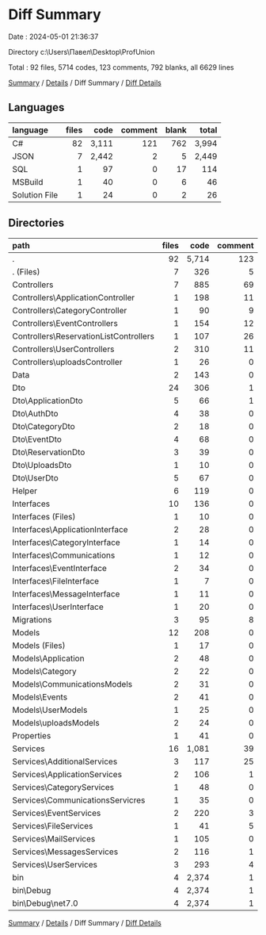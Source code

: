 # Diff Summary

Date : 2024-05-01 21:36:37

Directory c:\\Users\\Павел\\Desktop\\ProfUnion

Total : 92 files,  5714 codes, 123 comments, 792 blanks, all 6629 lines

[Summary](results.md) / [Details](details.md) / Diff Summary / [Diff Details](diff-details.md)

## Languages
| language | files | code | comment | blank | total |
| :--- | ---: | ---: | ---: | ---: | ---: |
| C# | 82 | 3,111 | 121 | 762 | 3,994 |
| JSON | 7 | 2,442 | 2 | 5 | 2,449 |
| SQL | 1 | 97 | 0 | 17 | 114 |
| MSBuild | 1 | 40 | 0 | 6 | 46 |
| Solution File | 1 | 24 | 0 | 2 | 26 |

## Directories
| path | files | code | comment | blank | total |
| :--- | ---: | ---: | ---: | ---: | ---: |
| . | 92 | 5,714 | 123 | 792 | 6,629 |
| . (Files) | 7 | 326 | 5 | 46 | 377 |
| Controllers | 7 | 885 | 69 | 257 | 1,211 |
| Controllers\\ApplicationController | 1 | 198 | 11 | 58 | 267 |
| Controllers\\CategoryController | 1 | 90 | 9 | 25 | 124 |
| Controllers\\EventControllers | 1 | 154 | 12 | 48 | 214 |
| Controllers\\ReservationListControllers | 1 | 107 | 26 | 30 | 163 |
| Controllers\\UserControllers | 2 | 310 | 11 | 90 | 411 |
| Controllers\\uploadsController | 1 | 26 | 0 | 6 | 32 |
| Data | 2 | 143 | 0 | 50 | 193 |
| Dto | 24 | 306 | 1 | 48 | 355 |
| Dto\\ApplicationDto | 5 | 66 | 1 | 11 | 78 |
| Dto\\AuthDto | 4 | 38 | 0 | 6 | 44 |
| Dto\\CategoryDto | 2 | 18 | 0 | 4 | 22 |
| Dto\\EventDto | 4 | 68 | 0 | 13 | 81 |
| Dto\\ReservationDto | 3 | 39 | 0 | 4 | 43 |
| Dto\\UploadsDto | 1 | 10 | 0 | 1 | 11 |
| Dto\\UserDto | 5 | 67 | 0 | 9 | 76 |
| Helper | 6 | 119 | 0 | 49 | 168 |
| Interfaces | 10 | 136 | 0 | 21 | 157 |
| Interfaces (Files) | 1 | 10 | 0 | 1 | 11 |
| Interfaces\\ApplicationInterface | 2 | 28 | 0 | 4 | 32 |
| Interfaces\\CategoryInterface | 1 | 14 | 0 | 2 | 16 |
| Interfaces\\Communications | 1 | 12 | 0 | 3 | 15 |
| Interfaces\\EventInterface | 2 | 34 | 0 | 4 | 38 |
| Interfaces\\FileInterface | 1 | 7 | 0 | 3 | 10 |
| Interfaces\\MessageInterface | 1 | 11 | 0 | 2 | 13 |
| Interfaces\\UserInterface | 1 | 20 | 0 | 2 | 22 |
| Migrations | 3 | 95 | 8 | 27 | 130 |
| Models | 12 | 208 | 0 | 50 | 258 |
| Models (Files) | 1 | 17 | 0 | 5 | 22 |
| Models\\Application | 2 | 48 | 0 | 11 | 59 |
| Models\\Category | 2 | 22 | 0 | 7 | 29 |
| Models\\CommunicationsModels | 2 | 31 | 0 | 6 | 37 |
| Models\\Events | 2 | 41 | 0 | 11 | 52 |
| Models\\UserModels | 1 | 25 | 0 | 4 | 29 |
| Models\\uploadsModels | 2 | 24 | 0 | 6 | 30 |
| Properties | 1 | 41 | 0 | 1 | 42 |
| Services | 16 | 1,081 | 39 | 241 | 1,361 |
| Services\\AdditionalServices | 3 | 117 | 25 | 30 | 172 |
| Services\\ApplicationServices | 2 | 106 | 1 | 24 | 131 |
| Services\\CategoryServices | 1 | 48 | 0 | 15 | 63 |
| Services\\CommunicationsServicres | 1 | 35 | 0 | 6 | 41 |
| Services\\EventServices | 2 | 220 | 3 | 36 | 259 |
| Services\\FileServices | 1 | 41 | 5 | 16 | 62 |
| Services\\MailServices | 1 | 105 | 0 | 20 | 125 |
| Services\\MessagesServices | 2 | 116 | 1 | 21 | 138 |
| Services\\UserServices | 3 | 293 | 4 | 73 | 370 |
| bin | 4 | 2,374 | 1 | 2 | 2,377 |
| bin\\Debug | 4 | 2,374 | 1 | 2 | 2,377 |
| bin\\Debug\\net7.0 | 4 | 2,374 | 1 | 2 | 2,377 |

[Summary](results.md) / [Details](details.md) / Diff Summary / [Diff Details](diff-details.md)
